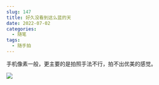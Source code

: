 ```yaml
---
slug: 147
title: 好久没看到这么蓝的天
date: 2022-07-02
categories: 
  - 随笔
tags: 
  - 随手拍
---
```



手机像素一般，更主要的是拍照手法不行，拍不出优美的感觉。

![](https://imgurl.zishu.me/images/2022/07/02/62bfe16badc3d.jpg)